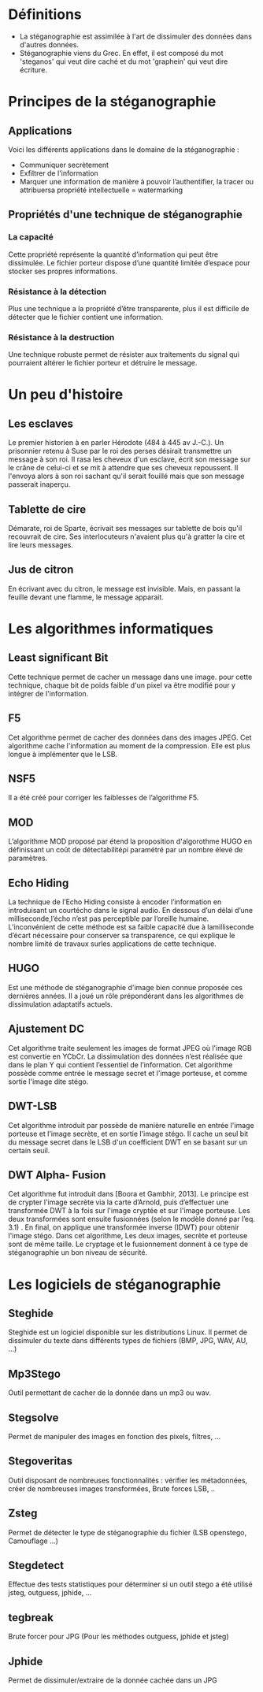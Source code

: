 # Définitions
* La stéganographie est assimilée à l'art de dissimuler des données dans d'autres données.
* Stéganographie viens du Grec. En effet, il est composé du mot 'steganos' qui veut dire caché et du mot 'graphein' qui veut dire écriture.

# Principes de la stéganographie
## Applications
Voici les différents applications dans le domaine de la stéganographie :
- Communiquer secrètement
- Exfiltrer de l'information
- Marquer une information de manière à  pouvoir l’authentifier, la tracer ou attribuersa propriété intellectuelle = watermarking

## Propriétés d'une technique de stéganographie
### La capacité
Cette propriété représente la quantité d’information qui peut être dissimulée. Le fichier porteur dispose d’une quantité limitée d’espace pour stocker ses propres informations.

### Résistance à la détection
Plus une technique a la propriété d’être transparente, plus il est difficile de détecter que le fichier contient une information.

### Résistance à la destruction
Une technique robuste permet de résister aux traitements du signal qui pourraient altérer le fichier porteur et détruire le message.

# Un peu d'histoire
## Les esclaves
Le premier historien à en parler Hérodote (484 à 445 av J.-C.). Un prisonnier retenu à Suse par le roi des perses désirait transmettre un message à son roi.
Il rasa les cheveux d'un esclave, écrit son message sur le crâne de celui-ci et se mit à attendre que ses cheveux repoussent.
Il l'envoya alors à son roi sachant qu'il serait fouillé mais que son message passerait inaperçu.

## Tablette de cire
Démarate, roi de Sparte, écrivait ses messages sur tablette de bois qu'il recouvrait de cire.
Ses interlocuteurs n'avaient plus qu'à gratter la cire et lire leurs messages.

## Jus de citron
En écrivant avec du citron, le message est invisible. Mais, en passant la feuille devant une flamme, le message apparait.

# Les algorithmes informatiques
## Least significant Bit
Cette technique permet de cacher un message dans une image. pour cette technique, chaque bit de poids faible d'un pixel va être modifié pour y intégrer de l'information.

## F5
Cet algorithme permet de cacher des données dans des images JPEG. Cet algorithme cache l'information au moment de la compression. Elle est plus longue à implémenter que le LSB.

## NSF5
Il a été créé pour corriger les faiblesses de l’algorithme F5. 

## MOD
L’algorithme MOD proposé par étend la proposition d'algorothme HUGO en définissant un coût de détectabilitéρi paramétré par un nombre élevé de paramètres.

## Echo Hiding
La technique de l’Echo Hiding consiste à encoder l’information en introduisant un courtécho dans le signal audio. En dessous d’un délai d’une milliseconde,l’écho n’est pas perceptible par l’oreille humaine. L’inconvénient de cette méthode est sa faible capacité due à lamilliseconde d’écart nécessaire pour conserver sa transparence, ce qui explique le nombre limité de travaux surles applications de cette technique.

## HUGO
Est une méthode de stéganographie d'image bien connue proposée ces dernières années. Il a joué un rôle prépondérant dans les algorithmes de dissimulation adaptatifs actuels. 

## Ajustement DC
Cet algorithme traite seulement les images de format JPEG où l'image RGB est convertie en YCbCr. La dissimulation des données n’est réalisée que dans le plan Y qui contient l’essentiel de l’information.  Cet  algorithme  possède  comme  entrée  le  message secret et l'image porteuse, et comme sortie l'image dite stégo.

## DWT-LSB 
Cet  algorithme  introduit   par possède  de  manière  naturelle  en  entrée l'image porteuse et l'image secrète, et en sortie l'image stégo. Il cache un seul bit du message secret dans le LSB d'un coefficient DWT en se basant sur un certain seuil. 

## DWT Alpha- Fusion 
Cet  algorithme  fut  introduit  dans  [Boora  et  Gambhir,  2013].  Le  principe  est  de  crypter l'image secrète via la carte d’Arnold, puis d’effectuer une transformée DWT à la fois sur l'image cryptée et sur l'image porteuse. Les deux transformées sont ensuite fusionnées (selon le modèle donné par l’eq. 3.1) . En final, on applique une transformée inverse (IDWT) pour obtenir  l'image  stégo.  Dans  cet  algorithme,  Les  deux  images,  secrète  et  porteuse  sont  de même  taille.  Le  cryptage  et  le  fusionnement  donnent  à  ce  type  de  stéganographie  un  bon niveau de sécurité. 

# Les logiciels de stéganographie
## Steghide
Steghide est un logiciel disponible sur les distributions Linux. Il permet de dissimuler du texte dans différents types de fichiers (BMP, JPG, WAV, AU, ...)

## Mp3Stego
Outil permettant de cacher de la donnée dans un mp3 ou wav.

## Stegsolve
Permet de manipuler des images en fonction des pixels, filtres, ...

## Stegoveritas
Outil disposant de nombreuses fonctionnalités :  vérifier les métadonnées, créer de nombreuses images transformées, Brute forces LSB, ..

## Zsteg
Permet de détecter le type de stéganographie du fichier (LSB openstego, Camouflage ...)

## Stegdetect
Effectue des tests statistiques pour déterminer si un outil stego a été utilisé jsteg, outguess, jphide, ...

## tegbreak
Brute forcer pour JPG (Pour les méthodes outguess, jphide et jsteg)

## Jphide
Permet de dissimuler/extraire de la donnée cachée dans un JPG
